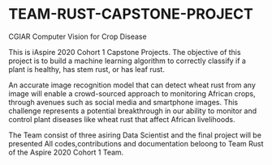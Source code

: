 # TEAM-RUST-CAPSTONE-PROJECT
CGIAR Computer Vision for Crop Disease

This is iAspire 2020 Cohort 1 Capstone Projects.
The objective of this project is to build a machine learning algorithm to correctly classify if a plant is healthy, has stem rust, or has leaf rust.

An accurate image recognition model that can detect wheat rust from any image will enable a crowd-sourced approach to monitoring African crops, through avenues such as social media and smartphone images. This challenge represents a potential breakthrough in our ability to monitor and control plant diseases like wheat rust that affect African livelihoods.

The Team consist of three asiring Data Scientist and the final project will be presented
All codes,contributions and documentation beloong to Team Rust of the Aspire 2020 Cohort 1 Team.
